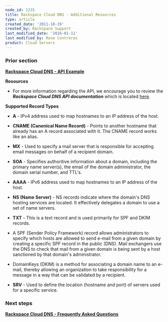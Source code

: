 ```yaml
---
node_id: 1235
title: Rackspace Cloud DNS - Additional Resources
type: article
created_date: '2011-10-19'
created_by: Rackspace Support
last_modified_date: '2016-01-11'
last_modified_by: Rose Contreras
product: Cloud Servers
---
```


### Prior section

**[Rackspace Cloud DNS - API
Example](/how-to/rackspace-cloud-dns-api-example)**

**Resources**

- For more information regarding the API, we encourage you to review the
***Rackspace Cloud DNS API documentation*** which is
located [here](http://docs.rackspace.com/api/%20).

**Supported Record Types**

-   **A** - IPv4 address used to map hostnames to an IP address of
    the host.
-   **CNAME (Canonical Name Record)** - Points to another hostname that
    already has an A record associated with it. The CNAME record works
    like an alias.
-   **MX** - Used to specify a mail server that is responsible for
    accepting email messages on behalf of a recipient domain.
-   **SOA** - Specifies authoritive information about a domain,
    including the primary name server(s), the email of the domain
    administrator, the domain serial number, and TTL's.
-   **AAAA** - IPv6 address used to map hostnames to an IP address of
    the host.
-   **NS (Name Server)** - NS records indicate where the domain's DNS
    hosting services are located. It effectively delegates a domain to
    use a set of name servers.
-   **TXT** - This is a text record and is used primarily for SPF and
    DKIM records.

- A SPF (Sender Policy Framework) record allows administrators to
specify which hosts are allowed to send e-mail from a given domain by
creating a specific SPF record in the public (DNS). Mail exchangers use
the DNS to check that mail from a given domain is being sent by a host
sanctioned by that domain's administrator.

- DomainKeys (DKIM) is a method for associating a domain name to an
e-mail, thereby allowing an organization to take responsibility for a
message in a way that can be validated by a recipient.

-   **SRV** - Used to define the location (hostname and port) of servers
    used for a specific service.



### Next steps

[**Rackspace Cloud DNS - Frequently Asked
Questions**](/how-to/cloud-dns-faq)

